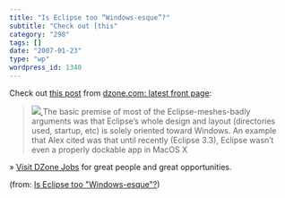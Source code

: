 ```yaml
---
title: "Is Eclipse too “Windows-esque”?"
subtitle: "Check out [this"
category: "298"
tags: []
date: "2007-01-23"
type: "wp"
wordpress_id: 1340
---
```

Check out [this 
 post](http://www.dzone.com/rsslinks/is_eclipse_too_windowsesque.html) from [dzone.com: latest front page](http://www.dzone.com/):

> [![](https://i0.wp.com/www.dzone.com/images/thumbs/80x60/11718.jpg?w=584)
 ](http://www.dzone.com/rsslinks/is_eclipse_too_windowsesque.html)The basic premise of most of the Eclipse-meshes-badly arguments was 
 that Eclipse’s whole design and layout (directories used, startup, etc) 
 is solely oriented toward Windows. An example that Alex cited was that 
 until recently (Eclipse 3.3), Eclipse wasn’t even a properly dockable 
 app in MacOS X

» [Visit DZone 
 Jobs](http://jobs.dzone.com) for great people and great opportunities.

 (from: [Is 
 Eclipse too "Windows-esque"?](http://www.dzone.com/rsslinks/is_eclipse_too_windowsesque.html))